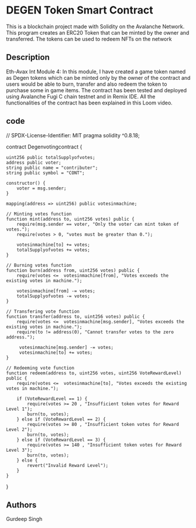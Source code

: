 # DEGEN Token Smart Contract

This is a blockchain project made with Solidity on the Avalanche Network. This program creates an ERC20 Token that can be minted by the owner and transferred. The tokens can be used to redeem NFTs on the network 
## Description

Eth-Avax Int Module 4: In this module, I have created a game token named as Degen tokens which can be minted only by the owner of the contract and users would be able to burn, transfer and also redeem the token to purchase some in game items. The contract has been tested and deployed using Avalanche Fugi C chain testnet and in Remix IDE. All the functionalities of the contract has been explained in this Loom video.

## code
// SPDX-License-Identifier: MIT
pragma solidity ^0.8.18; 

contract Degenvotingcontract {

    uint256 public totalSupplyofvotes;
    address public voter;
    string public name = "contributer";
    string public symbol = "CONT";

    constructor() {
        voter = msg.sender;
    }

    mapping(address => uint256) public votesinmachine;

    // Minting votes function
    function mint(address to, uint256 votes) public {
        require(msg.sender == voter, "Only the voter can mint token of votes.");
        require(votes > 0, "votes must be greater than 0.");

        votesinmachine[to] += votes;
        totalSupplyofvotes += votes;
    }

    // Burning votes function
    function burn(address from, uint256 votes) public {
        require(votes <=  votesinmachine[from], "Votes exceeds the existing votes in machine.");

        votesinmachine[from] -= votes;
        totalSupplyofvotes -= votes;
    }

    // Transfering vote function
    function transfer(address to, uint256 votes) public {
        require(votes <=  votesinmachine[msg.sender], "Votes exceeds the existing votes in machine.");
        require(to != address(0), "Cannot transfer votes to the zero address.");

         votesinmachine[msg.sender] -= votes;
         votesinmachine[to] += votes;
    }

    // Redeeming vote function
    function redeem(address to, uint256 votes, uint256 VoteRewardLevel) public { 
        require(votes <=  votesinmachine[to], "Votes exceeds the existing votes in machine.");

        if (VoteRewardLevel == 1) {
            require(votes >= 20 , "Insufficient token votes for Reward Level 1");
            burn(to, votes);
        } else if (VoteRewardLevel == 2) {
            require(votes >= 80 , "Insufficient token votes for Reward Level 2");
            burn(to, votes);
        } else if (VoteRewardLevel == 3) {
            require(votes >= 140 , "Insufficient token votes for Reward Level 3");
            burn(to, votes);
        } else {
            revert("Invalid Reward Level");
        }
    } 
}



## Authors
Gurdeep Singh  
